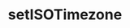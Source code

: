 ---
layout: api
title: setISOTimezone
permalink: setISOTimezone/index.html
filename: api/setISOTimezone.md
---